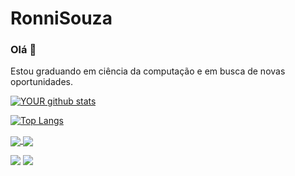 # RonniSouza


### Olá 👋
Estou graduando em ciência da computação e em busca de novas oportunidades.

[ ![YOUR github stats](https://github-readme-stats.vercel.app/api?username=RonniSouza&count_private=true&show_icons=true&theme=radical)](https://github.com/RonniSouza)

[![Top Langs](https://github-readme-stats.vercel.app/api/top-langs/?username=RonniSouza&layout=compact&theme=radical)](https://github.com/RonniSouza)

<a href="https://github.com/RonniSouza/">
  <img align="center" src="https://github-readme-stats.vercel.app/api?username=RonniSouza&count_private=true&show_icons=true&theme=radical" />
</a>
<a href="https://github.com/RonniSouza/">
  <img align="center" src="https://github-readme-stats.vercel.app/api/top-langs/?username=RonniSouza&layout=compact&theme=radical" />
</a>





[<img src="https://img.shields.io/badge/linkedin-%230077B5.svg?&style=for-the-badge&logo=linkedin&logoColor=white" />](https://www.linkedin.com/in/ronni-souza/) [<img src = "https://img.shields.io/badge/instagram-%23E4405F.svg?&style=for-the-badge&logo=instagram&logoColor=white">](https://www.instagram.com/ronnisouza/) 
